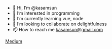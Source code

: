 - 👋 Hi, I’m @kasamsun
- 👀 I’m interested in programming
- 🌱 I’m currently learning vue, node
- 💞️ I’m looking to collaborate on delightfulness
- 📫 How to reach me kasamsun@gmail.com

[Medium](https://kasamsun.medium.com/)


<!---
kasamsun/kasamsun is a ✨ special ✨ repository because its `README.md` (this file) appears on your GitHub profile.
You can click the Preview link to take a look at your changes.
--->
